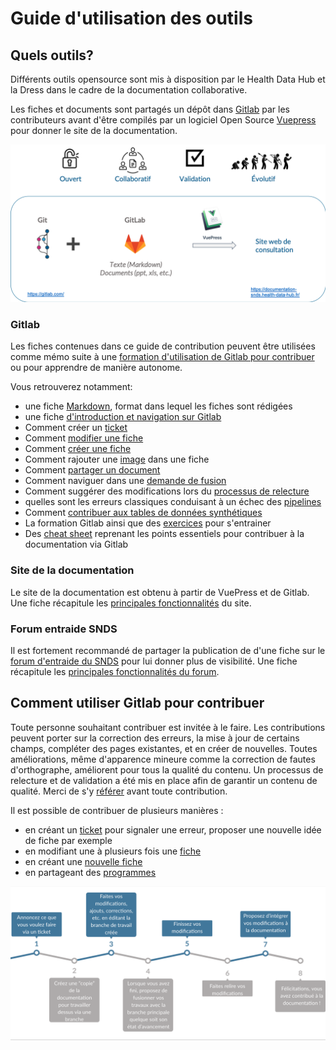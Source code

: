 # Guide d'utilisation des outils
<!-- SPDX-License-Identifier: MPL-2.0 -->

## Quels outils?
Différents outils opensource sont mis à disposition par le Health Data Hub et la Dress dans le cadre de la documentation collaborative.

Les fiches et documents sont partagés un dépôt dans [Gitlab](https://gitlab.com/healthdatahub/documentation-snds) par les contributeurs avant d'être compilés par un logiciel Open Source [Vuepress](https://vuepress.vuejs.org/) pour donner le site de la documentation. 

<p style="center">
<img src="/files/images/tutoriel_gitlab/2020-05-10_HDH_outils-documentation_MLP-2.0.png" alt="Éditer sur GitLab" width="600"/>
</p>

### Gitlab
Les fiches contenues dans ce guide de contribution peuvent être utilisées comme mémo suite à une [formation d'utilisation de Gitlab pour contribuer](https://www.meetup.com/fr-FR/Health-Data-Hub/) ou pour apprendre de manière autonome.

Vous retrouverez notamment:

- une fiche [Markdown](tutoriel_markdown.md), format dans lequel les fiches sont rédigées
- une fiche [d'introduction et  navigation sur Gitlab](Introduction_Gitlab.md)
- Comment créer un [ticket](Ticket.md)
- Comment [modifier une fiche](Modifier_une_fiche.md)
- Comment [créer une fiche](Creer_une_fiche.md)
- Comment rajouter une [image](inclure_image.md) dans une fiche
- Comment [partager un document](partage_document.md)
- Comment naviguer dans une [demande de fusion](demande_fusion.md)
- Comment suggérer des modifications lors du [processus de relecture](processus_relecture.md)
- quelles sont les erreurs classiques conduisant à un échec des [pipelines](erreur_pipelines.md)
- Comment [contribuer aux tables de données synthétiques](contribution_tables.md)
- La formation Gitlab ainsi que des [exercices](exercices_formation.md) pour s'entrainer
- Des [cheat sheet](Cheat_Sheet.md) reprenant les points essentiels pour contribuer à la documentation via Gitlab

### Site de la documentation
Le site de la documentation est obtenu à partir de VuePress et de Gitlab. Une fiche récapitule les [principales fonctionnalités](Utiliser_le_site_de_documentation.md) du site.

### Forum entraide SNDS
Il est fortement recommandé de partager la publication de d'une fiche sur le [forum d'entraide du SNDS](https://entraide.health-data-hub.fr/) pour lui donner plus de visibilité. Une fiche récapitule les [principales fonctionnalités du forum](Forum.md).

## Comment utiliser Gitlab pour contribuer
Toute personne souhaitant contribuer est invitée à le faire. Les contributions peuvent porter sur la correction des erreurs, la mise à jour de certains champs, compléter des pages existantes, et en créer de nouvelles. Toutes améliorations, même d'apparence mineure comme la correction de fautes d'orthographe, améliorent pour tous la qualité du contenu. Un processus de relecture et de validation a été mis en place afin de garantir un contenu de qualité. Merci de s'y [référer](../A_lire/README.md) avant toute contribution. 

Il est possible de contribuer de plusieurs manières : 
- en créant un [ticket](Ticket.md) pour signaler une erreur, proposer une nouvelle idée de fiche par exemple
- en modifiant une à plusieurs fois une [fiche](Modifier_une_fiche.md)
- en créant une [nouvelle fiche](Creer_une_fiche.md)
- en partageant des [programmes](partage_document.md)

<p style="center">
<img src="/files/images/tutoriel_gitlab/2020-05-10_HDH_procedure-contribution_MLP-2.0.png" alt="Éditer sur GitLab" width="800"/>
</p>
